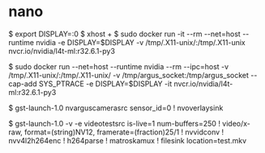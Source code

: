 # nano

$ export DISPLAY=:0
$ xhost +
$ sudo docker run -it --rm --net=host --runtime nvidia  -e DISPLAY=$DISPLAY -v /tmp/.X11-unix/:/tmp/.X11-unix nvcr.io/nvidia/l4t-ml:r32.6.1-py3

$ sudo docker run --net=host --runtime nvidia --rm --ipc=host -v /tmp/.X11-unix/:/tmp/.X11-unix/ -v /tmp/argus_socket:/tmp/argus_socket --cap-add SYS_PTRACE -e DISPLAY=$DISPLAY -it nvcr.io/nvidia/l4t-ml:r32.6.1-py3

$ gst-launch-1.0 nvarguscamerasrc sensor_id=0 ! nvoverlaysink

$ gst-launch-1.0 -v -e videotestsrc is-live=1 num-buffers=250 ! video/x-raw, format=\(string\)NV12, framerate=\(fraction\)25/1 ! nvvidconv ! nvv4l2h264enc ! h264parse ! matroskamux ! filesink location=test.mkv

